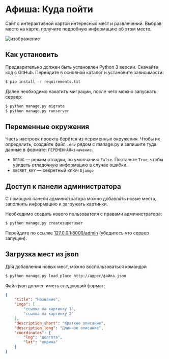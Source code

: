 # Афиша: Куда пойти

Сайт с интерактивной картой интересных мест и развлечений. Выбрав место на карте, получите подробную информацию об этом месте. 

![изображение](https://user-images.githubusercontent.com/16899464/183261939-c8c64d31-1a02-4638-b161-81c97423e113.png)


## Как установить
Предварительно должен быть установлен Python 3 версии.
Скачайте код с GitHub. Перейдите в основной каталог и установите зависимости:
```sh
$ pip install -r requirements.txt
```
Далее необходимо накатить миграции, после чего можно запускать сервер:
```sh
$ python manage.py migrate
$ python manage.py runserver
```

## Переменные окружения

Часть настроек проекта берётся из переменных окружения. Чтобы их определить, создайте файл `.env` рядом с manage.py и запишите туда данные в формате: `ПЕРЕМЕННАЯ=значение`.
- `DEBUG` — режим отладки, по умолчанию `False`. Поставьте `True`, чтобы увидеть отладочную информацию в случае ошибки.
- `SECRET_KEY` — секретный ключ `Django`


## Доступ к панели администратора
С помощью панели администратора можно добавлять новые места, заполнять информацию и загружать картинки.

Необходимо создать нового пользователя с правами администратора:
```sh
$ python manage.py createsuperuser
```
Перейдите по ссылке [127.0.0.1:8000/admin](http://127.0.0.1:8000/admin) (убедитесь что сервер запущен).

## Загрузка мест из json
Для добавления новых мест, можно воспользоваться командой
```sh
$ python manage.py load_place http://адрес/файла.json
```

Файл json должен иметь следующий формат:
```json
{
    "title": "Название",
    "imgs": [
        "ссылка на картинку 1",
        "ссылка на картинку 2"
    ],
    "description_short": "Краткое описание",
    "description_long": "Длинное описание",
    "coordinates": {
        "lng": "долгота",
        "lat": "ширина"
    }
}
```
